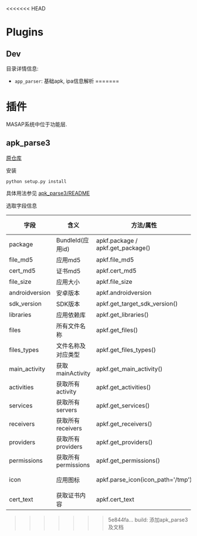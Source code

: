 <<<<<<< HEAD
# Plugins

## Dev

目录详情信息:

- `app_parser`: 基础apk, ipa信息解析
=======
# 插件

MASAP系统中位于功能层.

## apk_parse3

[原仓库](https://github.com/itomsu/apk_parse3)

安装
```
python setup.py install
```

具体用法参见 [apk_parse3/README](https://github.com/itomsu/apk_parse3)

选取字段信息

| 字段           | 含义                | 方法/属性                         | 返回类型(Python) |
| -------------- | ------------------- | --------------------------------- | ---------------- |
| package        | BundleId(应用id)    | apkf.package / apkf.get_package() | str              |
| file_md5       | 应用md5             | apkf.file_md5                     | str              |
| cert_md5       | 证书md5             | apkf.cert_md5                     | str              |
| file_size      | 应用大小            | apkf.file_size                    | int              |
| androidversion | 安卓版本            | apkf.androidversion               | dict             |
| sdk_version    | SDK版本             | apkf.get_target_sdk_version()     | int              |
| libraries      | 应用依赖库          | apkf.get_libraries()              | list             |
| files          | 所有文件名称        | apkf.get_files()                  | list             |
| files_types    | 文件名称及对应类型  | apkf.get_files_types()            | dict             |
| main_activity  | 获取mainActivity    | apkf.get_main_activity()          | str              |
| activities     | 获取所有activity    | apkf.get_activities()             | list             |
| services       | 获取所有servers     | apkf.get_services()               | list             |
| receivers      | 获取所有receivers   | apkf.get_receivers()              | list             |
| providers      | 获取所有providers   | apkf.get_providers()              | list             |
| permissions    | 获取所有permissions | apkf.get_permissions()            | list             |
| icon           | 应用图标            | apkf.parse_icon(icon_path='/tmp') | 存入指定目录     |
| cert_text      | 获取证书内容        | apkf.cert_text                    |                  |
>>>>>>> 5e844fa... build: 添加apk_parse3及文档
